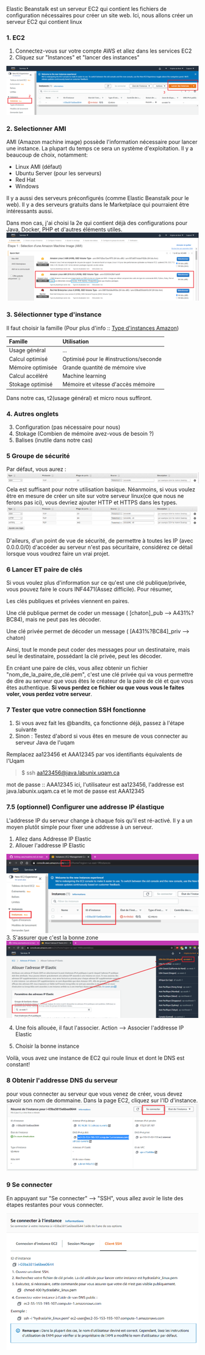 Elastic Beanstalk est un serveur EC2 qui contient les fichiers de configuration nécessaires pour créer un site web.
Ici, nous allons créer un serveur EC2 qui contient linux

### 1. EC2
1. Connectez-vous sur votre compte AWS et allez dans les services EC2
1. Cliquez sur "Instances" et "lancer des instances"
<img src = "https://github.com/hydraslahir/aws/blob/main/Exercice_2_Linux/images/instances.png">

### 2. Selectionner AMI
AMI (Amazon machine image) possède l'information nécessaire pour lancer une instance. La plupart du temps ce sera un système d'exploitation.
Il y a beaucoup de choix, notamment:
* Linux AMI (défaut)
* Ubuntu Server (pour les serveurs)
* Red Hat
* Windows

Il y a aussi des serveurs préconfigurés (comme Elastic Beanstalk pour le web).
Il y a des serveurs gratuits dans le Marketplace qui pourraient être intéressants aussi.

Dans mon cas, j'ai choisi la 2e qui contient déjà des configurations pour Java, Docker, PHP et d'autres éléments utiles.
<img src = "https://github.com/hydraslahir/aws/blob/main/Exercice_2_Linux/images/ami.png">

### 3. Sélectionner type d'instance
Il faut choisir la famille
(Pour plus d'info :: [Type d'instances Amazon](https://aws.amazon.com/fr/ec2/instance-types/))


|Famille            | Utilisation |
|:------------------|:------------|
|Usage général      | ...         |
|Calcul optimisé    |Optimisé pour le #instructions/seconde|
|Mémoire optimisée  |Grande quantité de mémoire vive|
|Calcul accéléré    |Machine learning|
|Stokage optimisé   |Mémoire et vitesse d'accès mémoire|

Dans notre cas, t2(usage général) et micro nous suffiront.

### 4. Autres onglets
3. Configuration (pas nécessaire pour nous)
4. Stokage (Combien de mémoire avez-vous de besoin ?)
5. Balises (inutile dans notre cas)

### 5 Groupe de sécurité
Par défaut, vous aurez : 
<img src = "https://github.com/hydraslahir/aws/blob/main/Exercice_2_Linux/images/ssh_defaut.png">
Cela est suffisant pour notre utilisation basique. Néanmoins, si vous voulez être en mesure de créer un site sur votre serveur linux(ce que nous ne ferons pas ici), vous devriez ajouter HTTP et HTTPS dans les types.
<img src = "https://github.com/hydraslahir/aws/blob/main/Exercice_2_Linux/images/ssh_defaut_2.png">

D'aileurs, d'un point de vue de sécurité, de permettre à toutes les IP (avec 0.0.0.0/0) d'accéder au serveur n'est pas sécuritaire, considérez ce détail lorsque vous voudrez faire un vrai projet.

### 6 Lancer ET paire de clés
Si vous voulez plus d'information sur ce qu'est une clé publique/privée, vous pouvez faire le cours INF4471(Assez difficile).
Pour résumer, 

Les clés publiques et privées viennent en paires.

Une clé publique permet de coder un message ( [chaton]_pub --> A431%?BC84), mais ne peut pas les décoder.

Une clé privée permet de décoder un message ( [A431%?BC84]_priv --> chaton)

Ainsi, tout le monde peut coder des messages pour un destinataire, mais seul le destinataire, possédant la clé privée, peut les décoder.

En créant une paire de clés, vous allez obtenir un fichier "nom_de_la_paire_de_clé.pem", c'est une clé privée qui va vous permettre de dire au serveur que vous êtes le créateur de la paire de clé et que vous êtes authentique. **Si vous perdez ce fichier ou que vous vous le faites voler, vous perdez votre serveur**.

### 7 Tester que votre connection SSH fonctionne
1. Si vous avez fait les @bandits, ça fonctionne déjà, passez à l'étape suivante
2. Sinon : Testez d'abord si vous êtes en mesure de vous connecter au serveur Java de l'uqam

Remplacez aa123456 et AAA12345 par vos identifiants équivalents de l'Uqam

> $ ssh aa123456@java.labunix.uqam.ca

mot de passe  :: AAA12345
ici, l'utilisateur est aa123456, l'addresse est java.labunix.uqam.ca et le mot de passe est AAA12345

### 7.5 (optionnel) Configurer une addresse IP élastique
L'addresse IP du serveur change à chaque fois qu'il est ré-activé. Il y a un moyen plutôt simple pour fixer une addresse à un serveur.
1. Allez dans Addresse IP Elastic
2. Allouer l'addresse IP Elastic
<img src = "https://github.com/hydraslahir/aws/blob/main/Exercice_2_Linux/images/id.png">
3. S'assurer que c'est la bonne zone
<img src = "https://github.com/hydraslahir/aws/blob/main/Exercice_2_Linux/images/zone.png">

4. Une fois allouée, il faut l'associer.
    Action --> Associer l'addresse IP Elastic
    
5. Choisir la bonne instance

Voilà, vous avez une instance de EC2 qui roule linux et dont le DNS est constant!

### 8 Obtenir l'addresse DNS du serveur
pour vous connecter au serveur que vous venez de créer, vous devez savoir son nom de dommaine.
Dans la page EC2, cliquez sur l'ID d'instance.
<img src = "https://github.com/hydraslahir/aws/blob/main/Exercice_2_Linux/images/dns.png">

### 9 Se connecter
En appuyant sur "Se connecter" --> "SSH", vous allez avoir le liste des étapes restantes pour vous connecter.

<img src = "https://github.com/hydraslahir/aws/blob/main/Exercice_2_Linux/images/connection.png">








